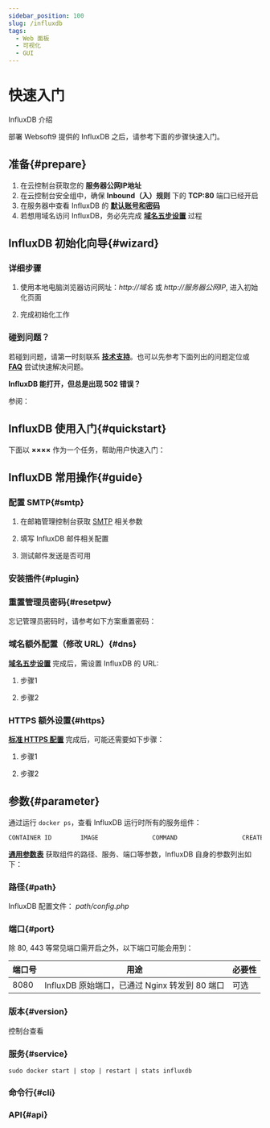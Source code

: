 ```yaml
---
sidebar_position: 100
slug: /influxdb
tags:
  - Web 面板
  - 可视化
  - GUI
---
```


# 快速入门

InfluxDB 介绍

部署 Websoft9 提供的 InfluxDB 之后，请参考下面的步骤快速入门。

## 准备{#prepare}

1. 在云控制台获取您的 **服务器公网IP地址** 
2. 在云控制台安全组中，确保 **Inbound（入）规则** 下的 **TCP:80** 端口已经开启
3. 在服务器中查看 InfluxDB 的 **[默认账号和密码](./user/credentials)**  
4. 若想用域名访问 InfluxDB，务必先完成 **[域名五步设置](./administrator/domain_step)** 过程

## InfluxDB 初始化向导{#wizard}

### 详细步骤

1. 使用本地电脑浏览器访问网址：*http://域名* 或 *http://服务器公网IP*, 进入初始化页面

2. 完成初始化工作

### 碰到问题？

若碰到问题，请第一时刻联系 **[技术支持](./helpdesk)**。也可以先参考下面列出的问题定位或  **[FAQ](./faq#setup)** 尝试快速解决问题。

**InfluxDB 能打开，但总是出现 502 错误？**  

参阅：

## InfluxDB 使用入门{#quickstart}

下面以 **××××** 作为一个任务，帮助用户快速入门：

## InfluxDB 常用操作{#guide}

### 配置 SMTP{#smtp}

1. 在邮箱管理控制台获取 [SMTP](./administrator/smtp) 相关参数

2. 填写 InfluxDB 邮件相关配置

3. 测试邮件发送是否可用

### 安装插件{#plugin}

### 重置管理员密码{#resetpw}

忘记管理员密码时，请参考如下方案重置密码：  

### 域名额外配置（修改 URL）{#dns}

**[域名五步设置](./administrator/domain_step)** 完成后，需设置 InfluxDB 的 URL:  

1. 步骤1

2. 步骤2

### HTTPS 额外设置{#https}

**[标准 HTTPS 配置](./administrator/domain_https)** 完成后，可能还需要如下步骤： 

1. 步骤1

2. 步骤2

## 参数{#parameter}

通过运行 `docker ps`，查看 InfluxDB 运行时所有的服务组件：   

```bash
CONTAINER ID        IMAGE               COMMAND                  CREATED             STATUS              PORTS                                NAMES
```

**[通用参数表](./administrator/parameter)** 获取组件的路径、服务、端口等参数，InfluxDB 自身的参数列出如下：   

### 路径{#path}

InfluxDB 配置文件： *path/config.php*    

### 端口{#port}

除 80, 443 等常见端口需开启之外，以下端口可能会用到：  

| 端口号 | 用途                                          | 必要性 |
| ------ | --------------------------------------------- | ------ |
| 8080   | InfluxDB 原始端口，已通过 Nginx 转发到 80 端口 | 可选   |

### 版本{#version}

控制台查看

### 服务{#service}

```shell
sudo docker start | stop | restart | stats influxdb
```

### 命令行{#cli}

### API{#api}